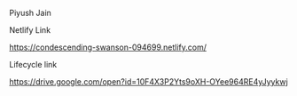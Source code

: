 Piyush Jain

Netlify Link

https://condescending-swanson-094699.netlify.com/

Lifecycle link

https://drive.google.com/open?id=10F4X3P2Yts9oXH-OYee964RE4yJyykwj
